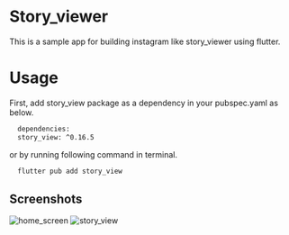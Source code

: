 
# Story_viewer

This is a sample app for building instagram like story_viewer using flutter.

# Usage

First, add story_view package as a dependency in your pubspec.yaml as below.

```bash
  dependencies:
  story_view: ^0.16.5
```

or by running following command in terminal. 
```bash
  flutter pub add story_view 

```


## Screenshots
![home_screen](https://github.com/Neelambansal/story_viewer/assets/20795058/943853fe-6da6-41bd-a39b-c947e74c9b53)
![story_view](https://github.com/Neelambansal/story_viewer/assets/20795058/d9a00a2b-3c52-428f-9f25-e0a7159c707d)


